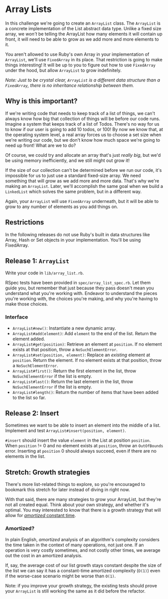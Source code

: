 # Array Lists

In this challenge we're going to create an `ArrayList` class. The `ArrayList` is a concrete implementation of the List abstract data type. Unlike a fixed size array, we _won't_ be telling the ArrayList how many elements it will contain up front, it will need to be able to grow as we add more and more elements to it.

You aren't allowed to use Ruby's own Array in your implementation of `ArrayList`, we'll use `FixedArray` in its place. That restriction is going to make things interesting! It will be up to you to figure out how to use `FixedArray` under the hood, but allow `ArrayList` to grow indefinitely.

_Note: Just to be crystal clear, `ArrayList` is a different data structure than a `FixedArray`, there is no inheritance relationship between them._

## Why is this important?

If we're writing code that needs to keep track of a list of things, we can't always know how big that collection of things will be before our code runs. Imagine a system that keeps track of a list of Todos. There's no way for us to know if our user is going to add 10 todos, or 100! By now we know that, at the operating system level, a real array forces us to choose a set size when we're writing our code, but we don't know how much space we're going to need up front! What are we to do?

Of course, we could try and allocate an array that's just _really big_, but we'd be using memory inefficiently, and we still might out grow it!

If the size of our collection can't be determined before we run our code, it's impossible for us to just use a standard fixed-size array. We need something that will grow as we add more and more data. That's why we're making an `ArrayList`. Later, we'll accomplish the same goal when we build a `LinkedList` which solves the same problem, but in a different way.

Again, your `ArrayList` will use `FixedArray` underneath, but it will be able to grow to any number of elements as you add things on.

## Restrictions

In the following releases do not use Ruby's built in data structures like Array, Hash or Set objects in your implementation. You'll be using FixedArray.

## Release 1: `ArrayList`

Write your code in `lib/array_list.rb`.

RSpec tests have been provided in `spec/array_list_spec.rb`. Let them guide you, but remember that just because they pass doesn't mean you understand what you're working with. Endeavor to understand the pieces you're working with, the choices you're making, and why you're having to make those choices.

### Interface
 - `ArrayList#new()`: Instantiate a new dynamic array.
 - `ArrayList#add(element)`: Add `element` to the end of the list. Return the element added.
 - `ArrayList#get(position)`: Retrieve an element at `position`. If no element exists at that position, throw a `NoSuchElementError`.
 - `ArrayList#set(position, element)`: Replace an _existing_ element at `position`. Return the element. If no element exists at that position, throw a `NoSuchElementError`.
 - `ArrayList#first()`: Return the first element in the list, throw `NoSuchElementError` if the list is empty.
 - `ArrayList#last()`: Return the last element in the list, throw `NoSuchElementError` if the list is empty.
 - `ArrayList#length()`: Return the number of items that have been added to the list so far.

## Release 2: Insert

Sometimes we want to be able to insert an element into the middle of a list. Implement and test `ArrayList#insert(position, element)`.

`#insert` should insert the value `element` in the List at position `position`. When `position` != 0 and no element exists at `position`, throw an `OutOfBounds` error. Inserting at `position` 0 should always succeed, even if there are no elements in the list.

## Stretch: Growth strategies

There's more list-related things to explore, so you're encouraged to bookmark this stretch for later instead of diving in right now.

With that said, there are many strategies to grow your ArrayList, but they're not all created equal. Think about your own strategy, and whether it's optimal. You may interested to know that there is a growth strategy that will allow for [_amortized_ constant time](http://en.wikipedia.org/wiki/Amortized_analysis).

### Amortized?

In plain English, _amortized_ analysis of an algorithm's complexity considers the time taken in the context of many operations, not just one. If an operation is very costly sometimes, and not costly other times, we average out the cost in an amortized analysis.

If, say, the average cost of our list growth stays constant despite the size of the list we can say it has a constant-time amortized complexity (`O(1)`) even if the worse-case scenario might be worse than `O(1)`.

Note: if you improve your growth strategy, the existing tests should prove your `ArrayList` is still working the same as it did before the refactor.
